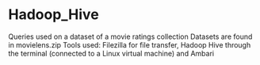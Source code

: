 # Hadoop_Hive
Queries used on a dataset of a movie ratings collection
Datasets are found in movielens.zip
Tools used: Filezilla for file transfer, Hadoop Hive through the terminal (connected to a Linux virtual machine) and Ambari
